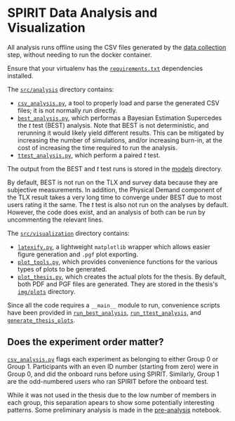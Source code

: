# SPIRIT Data Analysis and Visualization

All analysis runs offline using the CSV files generated by the [data collection](readme_data.md) step, without needing to run the docker container.

Ensure that your virtualenv has the [`requirements.txt`](../requirements.txt) dependencies installed.

The [`src/analysis`](../src/analysis) directory contains:

* [`csv_analysis.py`](../src/analysis/csv_analysis.py), a tool to properly load and parse the generated CSV files; it is not normally run directly.
* [`best_analysis.py`](../src/analysis/best_analysis.py), which performas a Bayesian Estimation Supercedes the *t* test (BEST) analysis.
Note that BEST is not deterministic, and rerunning it would likely yield different results.
This can be mitigated by increasing the number of simulations, and/or increasing burn-in, at the cost of increasing the time required to run the analysis.
* [`ttest_analysis.py`](../src/analysis/ttest_analysis.py), which perform a paired *t* test.

The output from the BEST and *t* test runs is stored in the [models](../models) directory.

By default, BEST is not run on the TLX and survey data because they are subjective measurements.
In addition, the Physical Demand component of the TLX result takes a very long time to converge under BEST due to most users rating it the same.
The *t* test is also not run on the analyses by default.
However, the code does exist, and an analysis of both can be run by uncommenting the relevant lines.

The [`src/visualization`](../src/visualization) directory contains:

* [`latexify.py`](../src/visualization/latexify.py), a lightweight `matplotlib` wrapper which allows easier figure generation and `.pgf` plot exporting.
* [`plot_tools.py`](../src/visualization/plot_tools.py), which provides convenience functions for the various types of plots to be generated.
* [`plot_thesis.py`](../src/visualization/plot_thesis.py), which creates the actual plots for the thesis.
By default, both PDF and PGF files are generated.
They are stored in the thesis's [`img/plots`](../reports/thesis/img/plots) directory.

Since all the code requires a `__main__` module to run, convenience scripts have been provided in [`run_best_analysis`](../src/analysis/run_best_analysis), [`run_ttest_analysis`](../src/analysis/run_ttest_analysis), and [`generate_thesis_plots`](../src/visualization/generate_thesis_plots).

## Does the experiment order matter?
[`csv_analysis.py`](../src/analysis/csv_analysis.py) flags each experiment as belonging to either Group 0 or Group 1.
Participants with an even ID number (starting from zero) were in Group 0, and did the onboard runs before using SPIRIT.
Similarly, Group 1 are the odd-numbered users who ran SPIRIT before the onboard test.

While it was not used in the thesis due to the low number of members in each group, this separation apears to show some potentially interesting patterns.
Some preliminary analysis is made in the [pre-analysis](../notebooks/03_pre-analysis.ipynb) notebook.
